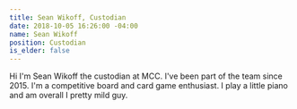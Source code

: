 ```yaml
---
title: Sean Wikoff, Custodian
date: 2018-10-05 16:26:00 -04:00
name: Sean Wikoff
position: Custodian
is_elder: false
---
```


Hi I'm Sean Wikoff the custodian at MCC. I've been part of the team since 2015. I'm a competitive board and card game enthusiast. I play a little piano and am overall I pretty mild guy. 
